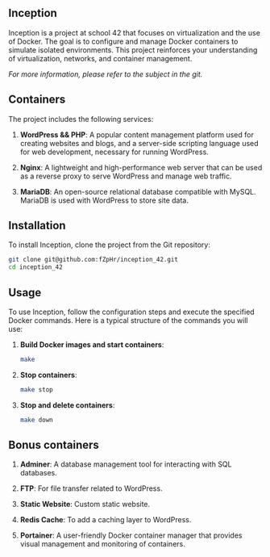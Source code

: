 ## Inception

Inception is a project at school 42 that focuses on virtualization and the use of Docker. The goal is to configure and manage Docker containers to simulate isolated environments. This project reinforces your understanding of virtualization, networks, and container management.

*For more information, please refer to the subject in the git.*

## Containers

The project includes the following services:

1. **WordPress && PHP**: A popular content management platform used for creating websites and blogs, and a server-side scripting language used for web development, necessary for running WordPress.

2. **Nginx**: A lightweight and high-performance web server that can be used as a reverse proxy to serve WordPress and manage web traffic.

3. **MariaDB**: An open-source relational database compatible with MySQL. MariaDB is used with WordPress to store site data.


## Installation

To install Inception, clone the project from the Git repository:

```bash
git clone git@github.com:fZpHr/inception_42.git
cd inception_42
```

## Usage

To use Inception, follow the configuration steps and execute the specified Docker commands. Here is a typical structure of the commands you will use:

1. **Build Docker images and start containers**:
    ```bash
    make
    ```

2. **Stop containers**:
    ```bash
    make stop
    ```
3. **Stop and delete containers**:
    ```bash
    make down
    ```

## Bonus containers

1. **Adminer**: A database management tool for interacting with SQL databases.

2. **FTP**: For file transfer related to WordPress.

3. **Static Website**: Custom static website.

5. **Redis Cache**: To add a caching layer to WordPress.

6. **Portainer**: A user-friendly Docker container manager that provides visual management and monitoring of containers.



